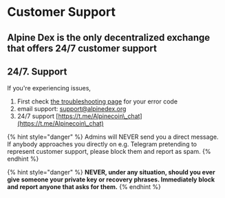 # Customer Support



## Alpine Dex is the only decentralized exchange that offers 24/7 customer support&#x20;

## 24/7. Support&#x20;

If you're experiencing issues,

1. First check [the troubleshooting page](broken-reference) for your error code
2. email support: support@alpinedex.org
3. 24/7 support [https://t.me/Alpinecoin\_chat](https://t.me/Alpinecoin\_chat)

{% hint style="danger" %}
Admins will NEVER send you a direct message. If anybody approaches you directly on e.g. Telegram pretending to represent customer support, please block them and report as spam.
{% endhint %}

{% hint style="danger" %}
**NEVER, under any situation, should you ever give someone your private key or recovery phrases. Immediately block and report anyone that asks for them.**
{% endhint %}
